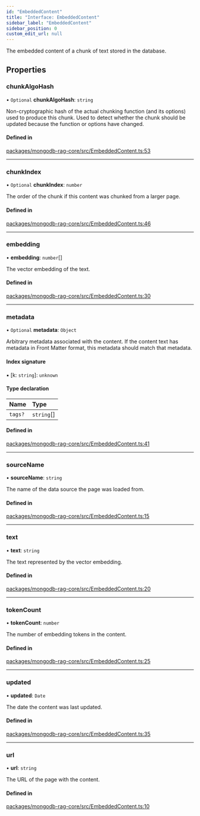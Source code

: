 ```yaml
---
id: "EmbeddedContent"
title: "Interface: EmbeddedContent"
sidebar_label: "EmbeddedContent"
sidebar_position: 0
custom_edit_url: null
---
```


The embedded content of a chunk of text stored in the database.

## Properties

### chunkAlgoHash

• `Optional` **chunkAlgoHash**: `string`

Non-cryptographic hash of the actual chunking function (and its options)
used to produce this chunk. Used to detect whether the chunk should be
updated because the function or options have changed.

#### Defined in

[packages/mongodb-rag-core/src/EmbeddedContent.ts:53](https://github.com/mongodben/chatbot/blob/4bc75a7/packages/mongodb-rag-core/src/EmbeddedContent.ts#L53)

___

### chunkIndex

• `Optional` **chunkIndex**: `number`

The order of the chunk if this content was chunked from a larger page.

#### Defined in

[packages/mongodb-rag-core/src/EmbeddedContent.ts:46](https://github.com/mongodben/chatbot/blob/4bc75a7/packages/mongodb-rag-core/src/EmbeddedContent.ts#L46)

___

### embedding

• **embedding**: `number`[]

The vector embedding of the text.

#### Defined in

[packages/mongodb-rag-core/src/EmbeddedContent.ts:30](https://github.com/mongodben/chatbot/blob/4bc75a7/packages/mongodb-rag-core/src/EmbeddedContent.ts#L30)

___

### metadata

• `Optional` **metadata**: `Object`

Arbitrary metadata associated with the content. If the content text has
metadata in Front Matter format, this metadata should match that metadata.

#### Index signature

▪ [k: `string`]: `unknown`

#### Type declaration

| Name | Type |
| :------ | :------ |
| `tags?` | `string`[] |

#### Defined in

[packages/mongodb-rag-core/src/EmbeddedContent.ts:41](https://github.com/mongodben/chatbot/blob/4bc75a7/packages/mongodb-rag-core/src/EmbeddedContent.ts#L41)

___

### sourceName

• **sourceName**: `string`

The name of the data source the page was loaded from.

#### Defined in

[packages/mongodb-rag-core/src/EmbeddedContent.ts:15](https://github.com/mongodben/chatbot/blob/4bc75a7/packages/mongodb-rag-core/src/EmbeddedContent.ts#L15)

___

### text

• **text**: `string`

The text represented by the vector embedding.

#### Defined in

[packages/mongodb-rag-core/src/EmbeddedContent.ts:20](https://github.com/mongodben/chatbot/blob/4bc75a7/packages/mongodb-rag-core/src/EmbeddedContent.ts#L20)

___

### tokenCount

• **tokenCount**: `number`

The number of embedding tokens in the content.

#### Defined in

[packages/mongodb-rag-core/src/EmbeddedContent.ts:25](https://github.com/mongodben/chatbot/blob/4bc75a7/packages/mongodb-rag-core/src/EmbeddedContent.ts#L25)

___

### updated

• **updated**: `Date`

The date the content was last updated.

#### Defined in

[packages/mongodb-rag-core/src/EmbeddedContent.ts:35](https://github.com/mongodben/chatbot/blob/4bc75a7/packages/mongodb-rag-core/src/EmbeddedContent.ts#L35)

___

### url

• **url**: `string`

The URL of the page with the content.

#### Defined in

[packages/mongodb-rag-core/src/EmbeddedContent.ts:10](https://github.com/mongodben/chatbot/blob/4bc75a7/packages/mongodb-rag-core/src/EmbeddedContent.ts#L10)

